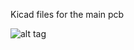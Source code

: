 Kicad files for the main pcb

![alt tag](https://github.com/McColson/Stompbox-G5/blob/master/G5%20pr%C3%A9amp/PCB_main/pcb_main.png)
